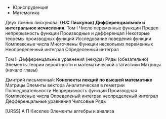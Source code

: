 - Юриспруденция
- Математика

Двух томник пискунова: **(Н.С Пискунов) Дифференциальное и интегральное исчисления**.
Том I
Число переменные функции
Предел непрерывность функции
Производные и дефференцал
Некоторые теоремы производных функций
Исследование поведения функции
Комплексные числа
Многочлены
Функции нескольких переменных
Неопределенный интеграл
Определенный интеграл

Том II
Дефференцальные уравнения (некуда)
Ряды (обезательно)
Элементы теории вероятности и математической статистики
Матрицы (начало главы)

Дмитрий письменный: **Конспекты лекций по высшей математике** 
Матрицы
Элемнты вектора
Аналитическая в геметрии
Полседовательности 
Непрерывность функции
Производная
Комплексные числа
Определеный интеграл неопределеный интеграл
Дефференцальные уравнения
Чилсовые Ряды


[URSS] А П Киселев Элементы алгебры и анализа